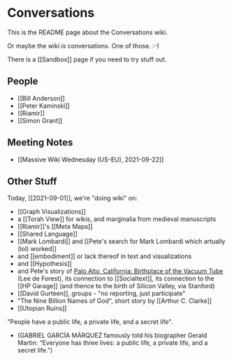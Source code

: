 # Conversations

This is the README page about the Conversations wiki.

Or maybe the wiki _is_ conversations.  One of those. :-)

There is a [[Sandbox]] page if you need to try stuff out.

## People

- [[Bill Anderson]]
- [[Peter Kaminski]]
- [[Riamir]]
- [[Simon Grant]]

## Meeting Notes

- [[Massive Wiki Wednesday (US-EU), 2021-09-22]]

## Other Stuff

Today, [[2021-09-01]], we're "doing wiki" on:

- [[Graph Visualizations]]
- a [[Torah View]] for wikis, and marginalia from medieval manuscripts
- [[Riamir]]'s [[Meta Maps]]
- [[Shared Language]]
- [[Mark Lombardi]] and [[Pete's search for Mark Lombardi which artually (lol) worked]]
- and [[embodiment]] or lack thereof in text and visualizations
- and [[Hypothesis]]
- and Pete's story of [Palo Alto, California: Birthplace of the Vacuum Tube](https://www.roadsideamerica.com/tip/41232) (Lee de Forest), its connection to [[Socialtext]], its connection to the [[HP Garage]] (and thence to the birth of Silicon Valley, via Stanford)
- [[David Gurteen]], groups - "no reporting, just participate"
- "The Nine Billion Names of God", short story by [[Arthur C. Clarke]]
- [[Utopian Ruins]]

"People have a public life, a private life, and a secret life".

- (GABRIEL GARCÍA MÁRQUEZ famously told his biographer Gerald Martin: “Everyone has three lives: a public life, a private life, and a secret life.”)
